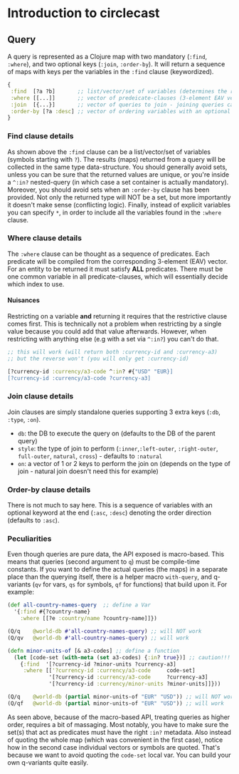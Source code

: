 # Introduction to circlecast


## Query
A query is represented as a Clojure map with two mandatory (`:find`, `:where`), and two optional keys (`:join`, `:order-by`).
It will return a sequence of maps with keys per the variables in the `:find` clause (keywordized). 

```clj
{
 :find  [?a ?b]       ;; list/vector/set of variables (determines the returned data-structure)
 :where [[...]]       ;; vector of predeicate-clauses (3-element EAV vector) to be AND-ed - a map is interpreted as a (nested) query 
 :join  [{...}]       ;; vector of queries to join - joining queries can take another 3 keys (:db, :type, :on)
 :order-by [?a :desc] ;; vector of ordering variables with an optional keyword at the end denoting direction)
}
``` 


### Find clause details
As shown above the `:find` clause can be a list/vector/set of variables (symbols starting with `?`). 
The results (maps) returned from a query will be collected in the same type data-structure. 
You should generally avoid sets, unless you can be sure that the returned values are unique, or
you're inside a `^:in?` nested-query (in which case a set container is actually mandatory). Moreover, you should avoid sets
when an `:order-by` clause has been provided. Not only the returned type will NOT be a set, but more 
importantly it doesn't make sense (conflicting logic). Finally, instead of explicit variables you can specify `*`,
in order to include all the variables found in the `:where` clause. 


### Where clause details
The `:where` clause can be thought as a sequence of predicates. Each predicate will be compiled from the corresponding 
3-element (EAV) vector. For an entity to be returned it must satisfy **ALL** predicates. There must be one common 
variable in all predicate-clauses, which will essentially decide which index to use.

 
#### Nuisances
Restricting on a variable **and** returning it requires that the restrictive clause comes first. This is technically not a 
problem when restricting by a single value because you could add that value afterwards. However, when restricting with 
anything else (e.g with a set via `^:in?`) you can't do that.

```clj
;; this will work (will return both :currency-id and :currency-a3)
;; but the reverse won't (you will only get :currency-id)

[?currency-id :currency/a3-code ^:in? #{"USD" "EUR}]
[?currency-id :currency/a3-code ?currency-a3]
```

### Join clause details
Join clauses are simply standalone queries supporting 3 extra keys (`:db`, `:type`, `:on`).

- `db`:  the DB to execute the query on (defaults to the DB of the parent query)
- `style`: the type of join to perform (`:inner`,`:left-outer`, `:right-outer`, `full-outer`, `natural`, `cross`) - defaults to `:natural`
- `on`: a vector of 1 or 2 keys to perform the join on (depends on the type of join - natural join doesn't need this for example)  

### Order-by clause details
There is not much to say here. This is a sequence of variables with an optional keyword at the end (`:asc`, `:desc`) 
denoting the order direction (defaults to `:asc`).
 
### Peculiarities 
Even though queries are pure data, the API exposed is macro-based. This means that queries (second argument to `q`) must be compile-time constants.
If you want to define the actual queries (the maps) in a separate place than the querying itself, there is a helper macro `with-query`, 
and q-variants (`qv` for vars, `qs` for symbols, `qf` for functions) that build upon it. 
For example:

```clj
(def all-country-names-query  ;; define a Var
  '{:find #{?country-name}
    :where [[?e :country/name ?country-name]]})

(Q/q    @world-db #'all-country-names-query) ;; will NOT work
(Q/qv   @world-db #'all-country-names-query) ;; will work

(defn minor-units-of [& a3-codes] ;; define a function
  (let [code-set (with-meta (set a3-codes) {:in? true})] ;; caution!!!
    {:find  '[?currency-id ?minor-units ?currency-a3]
     :where [['?currency-id :currency/a3-code     code-set]
             '[?currency-id :currency/a3-code     ?currency-a3]
             '[?currency-id :currency/minor-units ?minor-units]]}))

(Q/q    @world-db (partial minor-units-of "EUR" "USD")) ;; will NOT work
(Q/qf   @world-db (partial minor-units-of "EUR" "USD")) ;; will work

```
As seen above, because of the macro-based API, treating queries as higher order, requires a bit of massaging.
Most notably, you have to make sure the set(s) that act as predicates must have the right `:in?` metadata.
Also instead of quoting the whole map (which was convenient in the first case), notice how in the second case 
individual vectors or symbols are quoted. That's because we want to avoid quoting the `code-set` local var. 
You can build your own q-variants quite easily.

